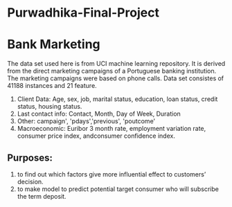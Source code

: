 # Purwadhika-Final-Project

# Bank Marketing
The data set used here is from UCI machine learning repository. It is derived from the direct marketing campaigns of a Portuguese banking institution. The marketing campaigns were based on phone calls. 
Data set consistes of 41188 instances and 21 feature.
1. Client Data: Age, sex, job, marital status, education, loan status, credit status, housing status.
2. Last contact info: Contact, Month, Day of Week, Duration
3. Other: campaign', 'pdays','previous', 'poutcome'
4. Macroeconomic: Euribor 3 month rate, employment variation rate, consumer price index, andconsumer confidence index.

## Purposes:
1. to find out which factors give more influential effect to customers’ decision.
2. to make model to predict potential target consumer who will subscribe the term deposit. 
